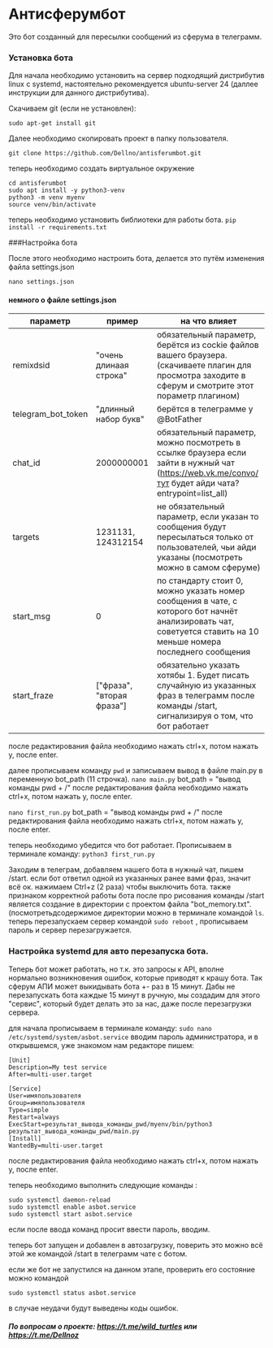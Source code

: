 # Антисферумбот

Это бот созданный для пересылки сообщений из сферума в телеграмм.

### Установка бота
Для начала необходимо установить на сервер подходящий дистрибутив linux с systemd, настоятельно рекомендуется ubuntu-server 24 (даллее инструкции для данного дистрибутива).

Скачиваем git (если не установлен):

```sudo apt-get install git```

Далее необходимо скопировать проект в папку пользователя.

```git clone https://github.com/Dellno/antisferumbot.git```

теперь необходимо создать виртуальное окружение
```
cd antisferumbot
sudo apt install -y python3-venv
python3 -m venv myenv
source venv/bin/activate
```

теперь необходимо установить библиотеки для работы бота.
```pip install -r requirements.txt```

###Настройка бота

После этого необходимо настроить бота, делается это путём изменения файла settings.json

```nano settings.json```

#### немного о файле settings.json

|параметр|пример|на что влияет|
|--------|------|-------------|
|remixdsid|"очень длинаая строка"|обязательный параметр, берётся из cockie файлов вашего браузера. (скачиваете плагин для просмотра заходите в сферум и смотрите этот пораметр плагином)|
|telegram_bot_token|"длинный набор букв"|берётся в телеграмме у @BotFather|
|chat_id|2000000001|обязательный параметр, можно посмотреть в ссылке браузера если зайти в нужный чат (https://web.vk.me/convo/тут будет айди чата?entrypoint=list_all)|
|targets|1231131, 124312154|не обязательный параметр, если указан то сообщения будут пересылаться только от пользователей, чьи айди указаны (посмотреть можно в самом сферуме)|
|start_msg|0|по стандарту стоит 0, можно указать номер сообщения в чате, с которого бот начнёт анализировать чат, советуется ставить на 10 меньше номера последнего сообщения|
|start_fraze|["фраза", "вторая фраза"]|обязательно указать хотябы 1. Будет писать случайную из указанных фраз в телеграмм после команды /start, сигнализируя о том, что бот работает|

после редактирования файла необходимо нажать ctrl+x, потом нажать y, после enter.

далее прописываем команду ```pwd``` и записываем вывод в файле main.py в переменную bot_path (11 строчка).
```nano main.py```
bot_path = "вывод команды pwd + /"
после редактирования файла необходимо нажать ctrl+x, потом нажать y, после enter.

```nano first_run.py```
bot_path = "вывод команды pwd + /"
после редактирования файла необходимо нажать ctrl+x, потом нажать y, после enter.


теперь необходимо убедится что бот работает. Прописываем в терминале команду:
```python3 first_run.py```

Заходим в телеграм, добавляем нашего бота в нужный чат, пишем /start. если бот ответил одной из указанных ранее вами фраз, значит всë ок. нажимаем Ctrl+z (2 раза) чтобы выключить бота. также признаком корректной работы бота после про рисования команды /start является создание в директории с проектом файла "bot_memory.txt". (посмотретьдсодержимое директории можно в терминале командой ```ls```.
теперь перезапускаем сервер командой ```sudo reboot``` , прописываем пароль и сервер перезагружается. 

### Настройка systemd для авто перезапуска бота. 

Теперь бот может работать, но т.к. это запросы к API, вполне нормально возникновения ошибок, которые приводят к крашу бота. Так сферум АПИ может выкидывать бота +- раз в 15 минут. Дабы не перезапускать бота каждые 15 минут в ручную, мы создадим для этого "сервис", который будет делать это за нас, даже после перезагрузки сервера. 

для начала прописываем в терминале команду:
```sudo nano /etc/systemd/system/asbot.service```
вводим пароль администратора, и в открывшемся, уже знакомом нам редакторе пишем:
```
[Unit]
Description=My test service
After=multi-user.target

[Service]
User=имяпользователя
Group=имяпользователя
Type=simple
Restart=always
ExecStart=результат_вывода_команды_pwd/myenv/bin/python3 результат_вывода_команды_pwd/main.py
[Install]
WantedBy=multi-user.target
```

после редактирования файла необходимо нажать ctrl+x, потом нажать y, после enter.

теперь необходимо выполнить следующие команды :

```
sudo systemctl daemon-reload
sudo systemctl enable asbot.service
sudo systemctl start asbot.service

```

если после ввода команд просит ввести пароль, вводим. 

теперь бот запущен и добавлен в автозагрузку, поверить это можно всë этой же командой /start в телеграмм чате с ботом. 

если же бот не запустился на данном этапе, проверить его состояние можно командой 
```
sudo systemctl status asbot.service
```
в случае неудачи будут выведены коды ошибок. 

##### По вопросам о проекте: https://t.me/wild_turtles или https://t.me/Dellnoz
